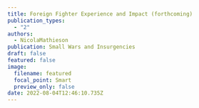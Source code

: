 ```yaml
---
title: Foreign Fighter Experience and Impact (forthcoming)
publication_types:
  - "2"
authors:
  - NicolaMathieson
publication: Small Wars and Insurgencies
draft: false
featured: false
image:
  filename: featured
  focal_point: Smart
  preview_only: false
date: 2022-08-04T12:46:10.735Z
---
```

